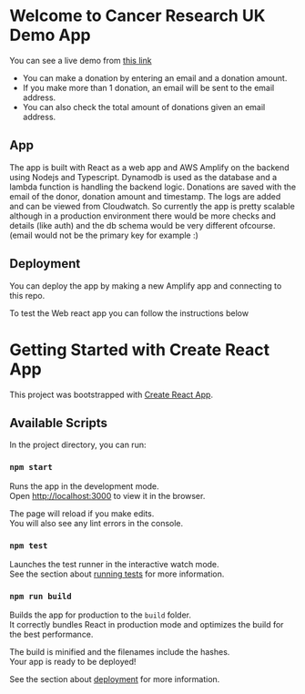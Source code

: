 # Welcome to Cancer Research UK Demo App

You can see a live demo from [this link](https://master.d2iajqb0qmrxwq.amplifyapp.com/)

- You can make a donation by entering an email and a donation amount.
- If you make more than 1 donation, an email will be sent to the email address.
- You can also check the total amount of donations given an email address.

## App
The app is built with React as a web app and AWS Amplify on the backend using Nodejs and Typescript.
Dynamodb is used as the database and a lambda function is handling the backend logic.
Donations are saved with the email of the donor, donation amount and timestamp.
The logs are added and can be viewed from Cloudwatch.
So currently the app is pretty scalable although in a production environment there would be more checks and details (like auth) and the db schema would be very different ofcourse. (email would not be the primary key for example :)

## Deployment
You can deploy the app by making a new Amplify app and connecting to this repo.

To test the Web react app you can follow the instructions below

# Getting Started with Create React App

This project was bootstrapped with [Create React App](https://github.com/facebook/create-react-app).

## Available Scripts

In the project directory, you can run:

### `npm start`

Runs the app in the development mode.\
Open [http://localhost:3000](http://localhost:3000) to view it in the browser.

The page will reload if you make edits.\
You will also see any lint errors in the console.

### `npm test`

Launches the test runner in the interactive watch mode.\
See the section about [running tests](https://facebook.github.io/create-react-app/docs/running-tests) for more information.

### `npm run build`

Builds the app for production to the `build` folder.\
It correctly bundles React in production mode and optimizes the build for the best performance.

The build is minified and the filenames include the hashes.\
Your app is ready to be deployed!

See the section about [deployment](https://facebook.github.io/create-react-app/docs/deployment) for more information.
